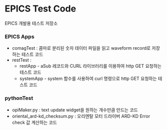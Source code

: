 # EPICS Test Code
EPICS 개발용 테스트 저장소

### EPICS Apps
- comagTest : 콤마로 분리된 숫자 데이터 파일을 읽고 waveform record로 저장하는 테스트 코드
- restTest : 
    * restApp - aSub 레코드와 CURL 라이브러리를 이용하여 http GET 요청하는 테스트 코드 
    * systemApp - system 함수를 사용하여 curl 명령으로 http GET 요청하는 테스트 코드

### pythonTest
- opiMaker.py : text update widget을 원하는 개수만큼 만드는 코드
- oriental_ard-kd_checksum.py : 오리엔탈 모터 드라이버 ARD-KD Error check 값 계산하는 코드
